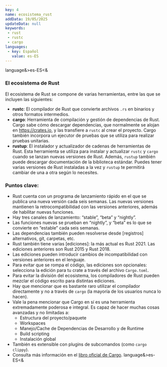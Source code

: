 ```yaml
---
key: 4
name: ecosistema_rust
addData: 19/05/2025
updateData: null
keywords: 
 - rust
 - rustc
 - cargo
languages:
 - key: Español
   value: es-ES
---
```

language&>es-ES<&
### El ecosistema de Rust

El ecosistema de Rust se compone de varias herramientas, entre las que se incluyen las siguientes:

* **rustc**: El compilador de Rust que convierte archivos `.rs` en binarios y otros formatos intermedios.
* **cargo**: Herramienta de compilación y gestión de dependencias de Rust. Cargo sabe cómo descargar dependencias, que normalmente se alojan en <https://crates.io>, y las transfiere a `rustc` al crear el proyecto. Cargo también incorpora un ejecutor de pruebas que se utiliza para realizar pruebas unitarias.
* **rustup**: El instalador y actualizador de cadenas de herramientas de Rust. Esta herramienta se utiliza para instalar y actualizar `rustc` y `cargo` cuando se lanzan nuevas versiones de Rust. Además, `rustup` también puede descargar documentación de la biblioteca estándar. Puedes tener varias versiones de Rust instaladas a la vez y `rustup` te permitirá cambiar de una a otra según lo necesites.

### Puntos clave:

* Rust cuenta con un programa de lanzamiento rápido en el que se publica una nueva versión cada seis semanas. Las nuevas versiones mantienen la retrocompatibilidad con las versiones anteriores, además de habilitar nuevas funciones.
* Hay tres canales de lanzamiento: “stable”, “beta” y “nightly”.
* Las funciones nuevas se prueban en “nightly”, y “beta” es lo que se convierte en “estable” cada seis semanas.
* Las dependencias también pueden resolverse desde [registros] alternativos, git, carpetas, etc.
* Rust también tiene varias [ediciones]: la más actual es Rust 2021. Las ediciones anteriores son Rust 2015 y Rust 2018.
* Las ediciones pueden introducir cambios de incompatibilidad con versiones anteriores en el lenguaje.
* Para evitar que se rompa el código, las ediciones son opcionales: selecciona la edición para tu crate a través del archivo `Cargo.toml`.
* Para evitar la división del ecosistema, los compiladores de Rust pueden mezclar el código escrito para distintas ediciones.
* Hay que mencionar que es bastante raro utilizar el compilador directamente y no a través de `cargo` (la mayoría de los usuarios nunca lo hacen).
* Vale la pena mencionar que Cargo en sí es una herramienta extremadamente poderosa e integral. Es capaz de hacer muchas cosas avanzadas y no limitadas a:
    * Estructura del proyecto/paquete
    * Workspaces
    * Manejo/Cache de Dependencias de Desarrollo y de Runtime
    * Build scripting
    * Instalación global
* También es extensible con plugins de subcomandos (como `cargo clippy`).
* Consulta más información en el [libro oficial de Cargo](https://doc.rust-lang.org/cargo/).
language&>es-ES<&
